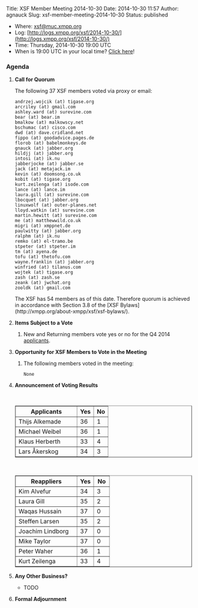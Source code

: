 Title: XSF Member Meeting 2014-10-30
Date: 2014-10-30 11:57
Author: agnauck
Slug: xsf-member-meeting-2014-10-30
Status: published

-   <span>Where</span>: [xsf@muc.xmpp.org  
   ](xmpp:xsf@muc.xmpp.org?join)
-   Log:
    [http://logs.xmpp.org/xsf/2014-10-30/](http://logs.xmpp.org/xsf/2014-10-30/)
-   Time: Thursday, 2014-10-30 19:00 UTC
-   When is 19:00 UTC in your local time? [Click
    here](http://www.worldtimeserver.com/)!

### Agenda

1.  **Call for Quorum**

    The following 37 XSF members voted via proxy or email:

        andrzej.wojcik (at) tigase.org
        arcriley (at) gmail.com
        ashley.ward (at) surevine.com
        bear (at) bear.im
        bmalkow (at) malkowscy.net
        bschumac (at) cisco.com
        dwd (at) dave.cridland.net
        fippo (at) goodadvice.pages.de
        florob (at) babelmonkeys.de
        gnauck (at) jabber.org
        hildjj (at) jabber.org
        intosi (at) ik.nu
        jabberjocke (at) jabber.se
        jack (at) metajack.im
        kevin (at) doomsong.co.uk
        kobit (at) tigase.org
        kurt.zeilenga (at) isode.com
        lance (at) lance.im
        laura.gill (at) surevine.com
        lbocquet (at) jabber.org
        linuxwolf (at) outer-planes.net
        lloyd.watkin (at) surevine.com
        martin.hewitt (at) surevine.com
        me (at) matthewwild.co.uk
        migri (at) xmppnet.de
        paulwitty (at) jabber.org
        ralphm (at) ik.nu
        remko (at) el-tramo.be
        stpeter (at) stpeter.im
        tm (at) ayena.de
        tofu (at) thetofu.com
        wayne.franklin (at) jabber.org
        winfried (at) tilanus.com
        wojtek (at) tigase.org
        zash (at) zash.se
        zeank (at) jwchat.org
        zooldk (at) gmail.com

    <p>
    The XSF has 54 members as of this date. Therefore quorum is achieved
    in accordance with Section 3.8 of the [XSF
    Bylaws](http://xmpp.org/about-xmpp/xsf/xsf-bylaws/).

2.  **Items Subject to a Vote**
    1.  New and Returning members vote yes or no for the Q4 2014
        [applicants](http://wiki.xmpp.org/web/Membership_Applications_Q4_2014).

3.  **Opportunity for XSF Members to Vote in the Meeting**
    1.  The following members voted in the meeting:

            None

4.  **Announcement of Voting Results**

     

    <table border="1" cellspacing="0" cellpadding="3">
    <tbody>
    <tr>
    <th style="width: 150px;">
    Applicants

    </th>
    <th>
    Yes

    </th>
    <th>
    No

    </th>
    </tr>
    <tr>
    <td>
    Thijs Alkemade

    </td>
    <td>
    36

    </td>
    <td>
    1

    </td>
    </tr>
    <tr>
    <td>
    Michael Weibel

    </td>
    <td>
    36

    </td>
    <td>
    1

    </td>
    </tr>
    <tr>
    <td>
    Klaus Herberth

    </td>
    <td>
    33

    </td>
    <td>
    4

    </td>
    </tr>
    <tr>
    <td>
    Lars Åkerskog

    </td>
    <td>
    34

    </td>
    <td>
    3

    </td>
    </tr>
    </tbody>
    </table>
     

    <table border="1" cellspacing="0" cellpadding="3">
    <tbody>
    <tr>
    <th style="width: 150px;">
    Reappliers

    </th>
    <th>
    Yes

    </th>
    <th>
    No

    </th>
    </tr>
    <tr>
    <td>
    Kim Alvefur

    </td>
    <td>
    34

    </td>
    <td>
    3

    </td>
    </tr>
    <tr>
    <td>
    Laura Gill

    </td>
    <td>
    35

    </td>
    <td>
    2

    </td>
    </tr>
    <tr>
    <td>
    Waqas Hussain

    </td>
    <td>
    37

    </td>
    <td style="height: 22px; width: 26px;">
    0

    </td>
    </tr>
    <tr>
    <td>
    Steffen Larsen

    </td>
    <td>
    35

    </td>
    <td>
    2

    </td>
    </tr>
    <tr>
    <td>
    Joachim Lindborg

    </td>
    <td>
    37

    </td>
    <td>
    0

    </td>
    </tr>
    <tr>
    <td style="height: 27px">
    Mike Taylor

    </td>
    <td style="height: 27px">
    37

    </td>
    <td style="height: 27px">
    0

    </td>
    </tr>
    <tr>
    <td>
    Peter Waher

    </td>
    <td>
    36

    </td>
    <td>
    1

    </td>
    </tr>
    <tr>
    <td>
    Kurt Zeilenga

    </td>
    <td>
    33

    </td>
    <td>
    4

    </td>
    </tr>
    </tbody>
    </table>
5.  **Any Other Business?**
    -   TODO

    <p>
      
6.  **Formal Adjournment**

